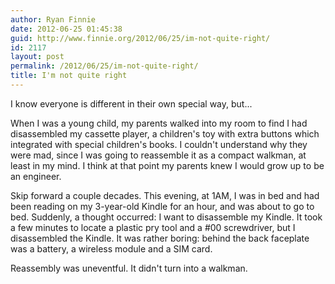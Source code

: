 ```yaml
---
author: Ryan Finnie
date: 2012-06-25 01:45:38
guid: http://www.finnie.org/2012/06/25/im-not-quite-right/
id: 2117
layout: post
permalink: /2012/06/25/im-not-quite-right/
title: I'm not quite right
---
```

I know everyone is different in their own special way, but...

When I was a young child, my parents walked into my room to find I had disassembled my cassette player, a children's toy with extra buttons which integrated with special children's books. I couldn't understand why they were mad, since I was going to reassemble it as a compact walkman, at least in my mind. I think at that point my parents knew I would grow up to be an engineer.

Skip forward a couple decades. This evening, at 1AM, I was in bed and had been reading on my 3-year-old Kindle for an hour, and was about to go to bed. Suddenly, a thought occurred: I want to disassemble my Kindle. It took a few minutes to locate a plastic pry tool and a #00 screwdriver, but I disassembled the Kindle. It was rather boring: behind the back faceplate was a battery, a wireless module and a SIM card.

Reassembly was uneventful. It didn't turn into a walkman.
